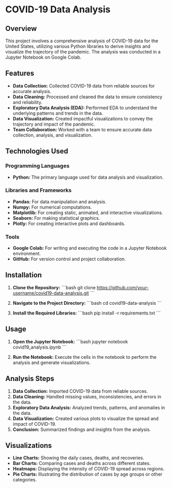 
# COVID-19 Data Analysis

## Overview
This project involves a comprehensive analysis of COVID-19 data for the United States, utilizing various Python libraries to derive insights and visualize the trajectory of the pandemic. The analysis was conducted in a Jupyter Notebook on Google Colab.

## Features
- **Data Collection:** Collected COVID-19 data from reliable sources for accurate analysis.
- **Data Cleaning:** Processed and cleaned the data to ensure consistency and reliability.
- **Exploratory Data Analysis (EDA):** Performed EDA to understand the underlying patterns and trends in the data.
- **Data Visualization:** Created impactful visualizations to convey the trajectory and impact of the pandemic.
- **Team Collaboration:** Worked with a team to ensure accurate data collection, analysis, and visualization.

## Technologies Used

### Programming Languages
- **Python:** The primary language used for data analysis and visualization.

### Libraries and Frameworks
- **Pandas:** For data manipulation and analysis.
- **Numpy:** For numerical computations.
- **Matplotlib:** For creating static, animated, and interactive visualizations.
- **Seaborn:** For making statistical graphics.
- **Plotly:** For creating interactive plots and dashboards.

### Tools
- **Google Colab:** For writing and executing the code in a Jupyter Notebook environment.
- **GitHub:** For version control and project collaboration.

## Installation

1. **Clone the Repository:**
   \`\`\`bash
   git clone https://github.com/your-username/covid19-data-analysis.git
   \`\`\`

2. **Navigate to the Project Directory:**
   \`\`\`bash
   cd covid19-data-analysis
   \`\`\`

3. **Install the Required Libraries:**
   \`\`\`bash
   pip install -r requirements.txt
   \`\`\`

## Usage

1. **Open the Jupyter Notebook:**
   \`\`\`bash
   jupyter notebook covid19_analysis.ipynb
   \`\`\`

2. **Run the Notebook:**
   Execute the cells in the notebook to perform the analysis and generate visualizations.



## Analysis Steps
1. **Data Collection:** Imported COVID-19 data from reliable sources.
2. **Data Cleaning:** Handled missing values, inconsistencies, and errors in the data.
3. **Exploratory Data Analysis:** Analyzed trends, patterns, and anomalies in the data.
4. **Data Visualization:** Created various plots to visualize the spread and impact of COVID-19.
5. **Conclusion:** Summarized findings and insights from the analysis.

## Visualizations
- **Line Charts:** Showing the daily cases, deaths, and recoveries.
- **Bar Charts:** Comparing cases and deaths across different states.
- **Heatmaps:** Displaying the intensity of COVID-19 spread across regions.
- **Pie Charts:** Illustrating the distribution of cases by age groups or other categories.


